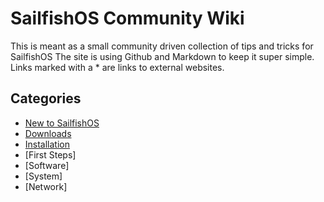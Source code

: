 # SailfishOS Community Wiki

This is meant as a small community driven collection of tips and tricks for SailfishOS
The site is using Github and Markdown to keep it super simple. 
Links marked with a * are links to external websites.

## Categories

* [New to SailfishOS](new/new.md)
* [Downloads](downloads/downloads.md)
* [Installation](installation/installation.md)
* [First Steps]
* [Software]
* [System]
* [Network] 
